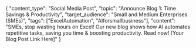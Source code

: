 {
  "content_type": "Social Media Post",
  "topic": "Announce Blog 1: Time Savings & Productivity",
  "target_audience": "Small and Medium Enterprises (SMEs)",
  "tags": ["ExcelAutomation", "AIforsmallbusiness"],
  "content": "SMEs, stop wasting hours on Excel! Our new blog shows how AI automates repetitive tasks, saving you time & boosting productivity. Read now! [Your Blog Post Link Here]"
}